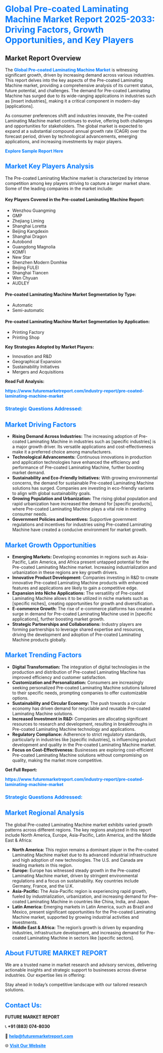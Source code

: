 <h1 style="color: #007BFF;">Global Pre-coated Laminating Machine Market Report 2025-2033: Driving Factors, Growth Opportunities, and Key Players</h1>

<section id="overview">
<h2>Market Report Overview</h2>
<p>The <a href="https://www.futuremarketreport.com/industry-report/pre-coated-laminating-machine-market" style="color: #007BFF; text-decoration: none;"><strong>Global Pre-coated Laminating Machine Market</strong></a> is witnessing significant growth, driven by increasing demand across various industries. This report delves into the key aspects of the Pre-coated Laminating Machine market, providing a comprehensive analysis of its current status, future potential, and challenges. The demand for Pre-coated Laminating Machine has surged due to its wide-ranging applications in industries such as [insert industries], making it a critical component in modern-day [applications].</p>
<p>As consumer preferences shift and industries innovate, the Pre-coated Laminating Machine market continues to evolve, offering both challenges and opportunities for stakeholders. The global market is expected to expand at a substantial compound annual growth rate (CAGR) over the forecast period, driven by technological advancements, emerging applications, and increasing investments by major players.</p>
</section>

<section id="overview">
<p><a href="https://www.futuremarketreport.com/request-sample/reportId=35709" style="color: #007BFF; text-decoration: none;"><strong>Explore Sample Report Here</strong></a></p>
</section>

<section id="key-players">
<h2 style="color: #007BFF;">Market Key Players Analysis</h2>
<p>The Pre-coated Laminating Machine market is characterized by intense competition among key players striving to capture a larger market share. Some of the leading companies in the market include:</p>
<h4>Key Players Covered in the Pre-coated Laminating Machine Report:</h4>
<ul><li>Wenzhou Guangming</li><li>GMP</li><li>Zhejiang Liming</li><li>Shanghai Loretta</li><li>Beijing Kangdexin</li><li>Shanghai Dragon</li><li>Autobond</li><li>Guangdong Magnolia</li><li>KOMFI</li><li>New Star</li><li>Shenzhen Modern Domhke</li><li>Beijing FULEI</li><li>Shanghai Tiancen</li><li>Wen Chyuan</li><li>AUDLEY</li></ul>
<h4>Pre-coated Laminating Machine Market Segmentation by Type:</h4>
<ul><li>Automatic</li><li>Semi-automatic</li></ul>

<h4>Pre-coated Laminating Machine Market Segmentation by Application:</h4>
<ul><li>Printing Factory</li><li>Printing Shop</li></ul>
<p><strong>Key Strategies Adopted by Market Players:</strong></p>
<ul>
<li>Innovation and R&D</li>
<li>Geographical Expansion</li>
<li>Sustainability Initiatives</li>
<li>Mergers and Acquisitions</li>
</ul>
</section>

<section>
<p><strong>Read Full Analysis: </strong></p><a href="https://www.futuremarketreport.com/industry-report/pre-coated-laminating-machine-market" style="color: #007BFF; text-decoration: none;"><strong>https://www.futuremarketreport.com/industry-report/pre-coated-laminating-machine-market</strong></a>
<h3 style="color: #007BFF;">Strategic Questions Addressed:</h3>
</section>

<section id="driving-factors">
<h2 style="color: #007BFF;">Market Driving Factors</h2>
<ul>
<li><strong>Rising Demand Across Industries:</strong> The increasing adoption of Pre-coated Laminating Machine in industries such as [specific industries] is a major growth driver. Its versatile applications and cost-effectiveness make it a preferred choice among manufacturers.</li>
<li><strong>Technological Advancements:</strong> Continuous innovations in production and application technologies have enhanced the efficiency and performance of Pre-coated Laminating Machine, further boosting market demand.</li>
<li><strong>Sustainability and Eco-Friendly Initiatives:</strong> With growing environmental concerns, the demand for sustainable Pre-coated Laminating Machine solutions has surged. Companies are investing in eco-friendly variants to align with global sustainability goals.</li>
<li><strong>Growing Population and Urbanization:</strong> The rising global population and rapid urbanization have increased the demand for [specific products], where Pre-coated Laminating Machine plays a vital role in meeting consumer needs.</li>
<li><strong>Government Policies and Incentives:</strong> Supportive government regulations and incentives for industries using Pre-coated Laminating Machine have created a conducive environment for market growth.</li>
</ul>
</section>

<section id="growth-opportunities">
<h2 style="color: #007BFF;">Market Growth Opportunities</h2>
<ul>
<li><strong>Emerging Markets:</strong> Developing economies in regions such as Asia-Pacific, Latin America, and Africa present untapped potential for the Pre-coated Laminating Machine market. Increasing industrialization and urbanization in these regions are key growth drivers.</li>
<li><strong>Innovative Product Development:</strong> Companies investing in R&D to create innovative Pre-coated Laminating Machine products with enhanced features and applications are likely to gain a competitive edge.</li>
<li><strong>Expansion into Niche Applications:</strong> The versatility of Pre-coated Laminating Machine allows it to be utilized in niche markets such as [specific niches], creating opportunities for growth and diversification.</li>
<li><strong>E-commerce Growth:</strong> The rise of e-commerce platforms has created a surge in demand for Pre-coated Laminating Machine used in [specific applications], further boosting market growth.</li>
<li><strong>Strategic Partnerships and Collaborations:</strong> Industry players are forming partnerships to leverage shared expertise and resources, driving the development and adoption of Pre-coated Laminating Machine products globally.</li>
</ul>
</section>

<section id="trending-factors">
<h2 style="color: #007BFF;">Market Trending Factors</h2>
<ul>
<li><strong>Digital Transformation:</strong> The integration of digital technologies in the production and distribution of Pre-coated Laminating Machine has improved efficiency and customer satisfaction.</li>
<li><strong>Customization and Personalization:</strong> Consumers are increasingly seeking personalized Pre-coated Laminating Machine solutions tailored to their specific needs, prompting companies to offer customizable options.</li>
<li><strong>Sustainability and Circular Economy:</strong> The push towards a circular economy has driven demand for recyclable and reusable Pre-coated Laminating Machine solutions.</li>
<li><strong>Increased Investment in R&D:</strong> Companies are allocating significant resources to research and development, resulting in breakthroughs in Pre-coated Laminating Machine technology and applications.</li>
<li><strong>Regulatory Compliance:</strong> Adherence to strict regulatory standards, particularly in industries like [specific industries], is influencing product development and quality in the Pre-coated Laminating Machine market.</li>
<li><strong>Focus on Cost-Effectiveness:</strong> Businesses are exploring cost-efficient Pre-coated Laminating Machine solutions without compromising on quality, making the market more competitive.</li>
</ul>
</section>

<section>
<p><strong>Get Full Report: </strong></p><a href="https://www.futuremarketreport.com/industry-report/pre-coated-laminating-machine-market" style="color: #007BFF; text-decoration: none;"><strong>https://www.futuremarketreport.com/industry-report/pre-coated-laminating-machine-market</strong></a>
<h3 style="color: #007BFF;">Strategic Questions Addressed:</h3>
</section>


<section id="regional-analysis">
<h2 style="color: #007BFF;">Market Regional Analysis</h2>
<p>The global Pre-coated Laminating Machine market exhibits varied growth patterns across different regions. The key regions analyzed in this report include North America, Europe, Asia-Pacific, Latin America, and the Middle East & Africa:</p>
<ul>
<li><strong>North America:</strong> This region remains a dominant player in the Pre-coated Laminating Machine market due to its advanced industrial infrastructure and high adoption of new technologies. The U.S. and Canada are leading markets in this region.</li>
<li><strong>Europe:</strong> Europe has witnessed steady growth in the Pre-coated Laminating Machine market, driven by stringent environmental regulations and a focus on sustainability. Key countries include Germany, France, and the U.K.</li>
<li><strong>Asia-Pacific:</strong> The Asia-Pacific region is experiencing rapid growth, fueled by industrialization, urbanization, and increasing demand for Pre-coated Laminating Machine in countries like China, India, and Japan.</li>
<li><strong>Latin America:</strong> Emerging markets in Latin America, such as Brazil and Mexico, present significant opportunities for the Pre-coated Laminating Machine market, supported by growing industrial activities and investments.</li>
<li><strong>Middle East & Africa:</strong> The region’s growth is driven by expanding industries, infrastructure development, and increasing demand for Pre-coated Laminating Machine in sectors like [specific sectors].</li>
</ul>
</section>

<footer>
<h2 style="color: #007BFF;">About FUTURE MARKET REPORT</h2>
<p>We are a trusted name in market research and advisory services, delivering actionable insights and strategic support to businesses across diverse industries. Our expertise lies in offering:</p>

<p>Stay ahead in today’s competitive landscape with our tailored research solutions.</p>

<h2 style="color: #007BFF;">Contact Us:</h2>
<p><strong>FUTURE MARKET REPORT</strong></p>
<p>📞 <strong>+91 (883) 074-8030</strong></p>
<p>📧 <strong><a href="mailto:help@futuremarketreport.com" style="color: #007BFF;">help@futuremarketreport.com</a></strong></p>
<p>🌐 <strong><a href="https://www.futuremarketreport.com/" style="color: #007BFF;">Visit Our Website</a></strong></p>
</footer>